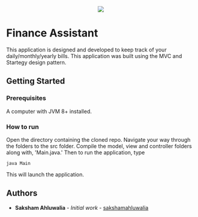<div align="center">
  <img src ="https://www.ma-no.org/img/940-370/admin-java_logo.png" />
</div>

# Finance Assistant
This application is designed and developed to keep track of your daily/monthly/yearly bills. This application was built using the 
MVC and Startegy design pattern.

## Getting Started

### Prerequisites

A computer with JVM 8+ installed.

### How to run

Open the directory containing the cloned repo. Navigate your way through the folders to the src folder. Compile the model, view and controller folders along with, 'Main.java.' Then to run the application, type 
```
java Main
```
This will launch the application. 

## Authors

* **Saksham Ahluwalia** - *Initial work* - [sakshamahluwalia](https://github.com/sakshamahluwalia)
